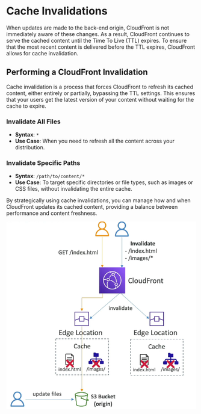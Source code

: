 # Cache Invalidations

When updates are made to the back-end origin, CloudFront is not immediately aware of these changes. As a result, CloudFront continues to serve the cached content until the Time To Live (TTL) expires. To ensure that the most recent content is delivered before the TTL expires, CloudFront allows for cache invalidation.

## Performing a CloudFront Invalidation

Cache invalidation is a process that forces CloudFront to refresh its cached content, either entirely or partially, bypassing the TTL settings. This ensures that your users get the latest version of your content without waiting for the cache to expire.

### Invalidate All Files

- **Syntax**: `*`
- **Use Case**: When you need to refresh all the content across your distribution.

### Invalidate Specific Paths

- **Syntax**: `/path/to/content/*`
- **Use Case**: To target specific directories or file types, such as images or CSS files, without invalidating the entire cache.

By strategically using cache invalidations, you can manage how and when CloudFront updates its cached content, providing a balance between performance and content freshness.

![Cache Invalidation](../z_resources/images/cloudfront/cloudfront-cache-invalidations.png)